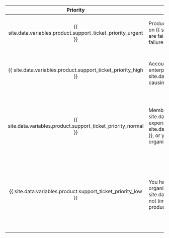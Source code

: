 |                              Priority                              | Description                                                                                                                                                                                                                                                                                             | Примеры                   |
|:------------------------------------------------------------------:| ------------------------------------------------------------------------------------------------------------------------------------------------------------------------------------------------------------------------------------------------------------------------------------------------------- | ------------------------- |
| {{ site.data.variables.product.support_ticket_priority_urgent }} | Production workflows for your organization or enterprise on {{ site.data.variables.product.prodname_ghe_cloud }} are failing due to critical service errors or outages, and the failure directly impacts the operation of your business.                                                              | <ul><li>Errors or outages on {{ site.data.variables.product.prodname_dotcom_the_website }} affect core Git or web application functionality for all members of your organization or enterprise</li></ul> |
|  {{ site.data.variables.product.support_ticket_priority_high }}  | Account or security issues with your organization or enterprise on {{ site.data.variables.product.prodname_ghe_cloud }} are causing limited impact to your business.                                                                                                                                  | <ul><li>An organization or enterprise owner has unintentionally deleted an organization</li><li>An organization or enterprise member has uploaded sensitive data in a commit, issue, pull request, or issue attachment</li></ul> |
| {{ site.data.variables.product.support_ticket_priority_normal }} | Members of your organization or enterprise on {{ site.data.variables.product.prodname_ghe_cloud }} are experiencing limited or moderate issues with {{ site.data.variables.product.prodname_dotcom_the_website }}, or you have general concerns or questions about your organization or enterprise. | <ul><li>Questions about using APIs and features for your organization or enterprise</li><li>Issues with tools for organization data migration that {{ site.data.variables.product.company_short }} provides</li><li>Features related to your organization or enterprise not working as expected</li><li>General security questions about your organization or enterprise</li></ul> |
|  {{ site.data.variables.product.support_ticket_priority_low }}   | You have a question or suggestion about your organization or enterprise on {{ site.data.variables.product.prodname_ghe_cloud }} that is not time-sensitive, or does not otherwise block the productivity of your team.                                                                                | <ul><li>Excessive resource usage for your organization or enterprise</li><li>Requests for health checks</li><li>Help with using Gists, notifications, wikis, {{ site.data.variables.product.prodname_pages }}, {{ site.data.variables.product.prodname_desktop }}, Atom, or other peripheral services or features with your organization or enterprise</li><li>Feature requests</li><li>Product feedback</li></ul> |
